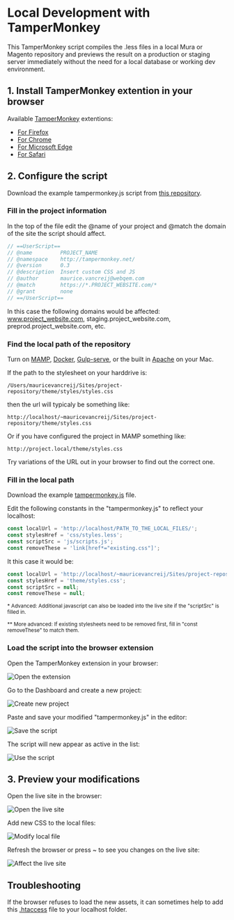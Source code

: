 # Local Development with TamperMonkey

This TamperMonkey script compiles the .less files in a local Mura or Magento repository and previews the result on a production or staging server immediately without the need for a local database or working dev environment.

## 1. Install TamperMonkey extention in your browser

Available [TamperMonkey](https://www.tampermonkey.net/) extentions:
- [For Firefox](https://addons.mozilla.org/en-US/firefox/addon/tampermonkey/)
- [For Chrome](https://chrome.google.com/webstore/detail/tampermonkey/dhdgffkkebhmkfjojejmpbldmpobfkfo?hl=en)
- [For Microsoft Edge](https://www.microsoft.com/en-us/p/tampermonkey/9nblggh5162s?activetab=pivot:overviewtab)
- [For Safari](https://apps.apple.com/us/app/tampermonkey/id1482490089?mt=12)

## 2. Configure the script

Download the example tampermonkey.js script from [this repository](https://github.com/WoollyMittens/tampermonkey-localdev/blob/master/tampermonkey.js).

### Fill in the project information

In the top of the file edit the @name of your project and @match the domain of the site the script should affect.

```javascript
// ==UserScript==
// @name         PROJECT_NAME
// @namespace    http://tampermonkey.net/
// @version      0.3
// @description  Insert custom CSS and JS
// @author       maurice.vancreij@webqem.com
// @match        https://*.PROJECT_WEBSITE.com/*
// @grant        none
// ==/UserScript==
```

In this case the following domains would be affected: www.project_website.com, staging.project_website.com, preprod.project_website.com, etc.

### Find the local path of the repository

Turn on [MAMP](https://www.mamp.info/en/downloads/), [Docker](https://www.docker.com/), [Gulp-serve](https://www.npmjs.com/package/gulp-serve), or the built in [Apache](https://websitebeaver.com/set-up-localhost-on-macos-high-sierra-apache-mysql-and-php-7-with-sslhttps) on your Mac.

If the path to the stylesheet on your harddrive is:

    /Users/mauricevancreij/Sites/project-repository/theme/styles/styles.css

then the url will typicaly be something like:

    http://localhost/~mauricevancreij/Sites/project-repository/theme/styles.css

Or if you have configured the project in MAMP something like:

    http://project.local/theme/styles.css

Try variations of the URL out in your browser to find out the correct one.

### Fill in the local path

Download the example [tampermonkey.js](https://raw.githubusercontent.com/WoollyMittens/tampermonkey-local-dev/master/tampermonkey.js) file.

Edit the following constants in the "tampermonkey.js" to reflect your localhost:

```javascript
const localUrl = 'http://localhost/PATH_TO_THE_LOCAL_FILES/';
const stylesHref = 'css/styles.less';
const scriptSrc = 'js/scripts.js';
const removeThese = 'link[href*="existing.css"]';
```

It this case it would be:

```javascript
const localUrl = 'http://localhost/~mauricevancreij/Sites/project-repository/';
const stylesHref = 'theme/styles.css';
const scriptSrc = null;
const removeThese = null;
```

<sub>* Advanced: Additional javascript can also be loaded into the live site if the "scriptSrc" is filled in.</sub>

<sup>** More advanced: If existing stylesheets need to be removed first, fill in "const removeThese" to match them.</sup>

### Load the script into the browser extension

Open the TamperMonkey extension in your browser:

![Open the extension](images/1_open_extension.png)

Go to the Dashboard and create a new project:

![Create new project](images/2_create_new_script.png)

Paste and save your modified "tampermonkey.js" in the editor:

![Save the script](images/3_save_the_script.png)

The script will new appear as active in the list:

![Use the script](images/4_use_the_script.png)

## 3. Preview your modifications

Open the live site in the browser:

![Open the live site](images/5_open_live_site.png)

Add new CSS to the local files:

![Modify local file](images/6_modify_local_file.png)

Refresh the browser or press ~ to see you changes on the live site:

![Affect the live site](images/7_affect_the_live_site.png)

## Troubleshooting

If the browser refuses to load the new assets, it can sometimes help to add this [.htaccess](.htaccess) file to your localhost folder.

